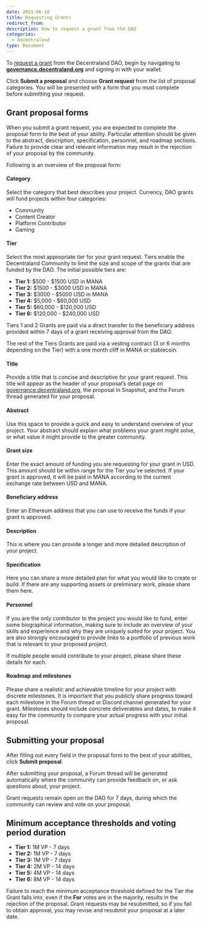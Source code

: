 ```yaml
---
date: 2021-06-18
title: Requesting Grants
redirect_from:
description: How to request a grant from the DAO
categories:
  - Decentraland
type: Document
---
```


To [request a grant](/general/DAO/Overview/2021-06-18-community-grants) from the Decentraland DAO, begin by navigating to **[governance.decentraland.org](https://governance.decentraland.org)** and signing in with your wallet.


Click **Submit a proposal** and choose **Grant request** from the list of proposal categories. You will be presented with a form that you must complete before submitting your request.

## Grant proposal forms

When you submit a grant request, you are expected to complete the proposal form to the best of your ability. Particular attention should be given to the abstract, description, specification, personnel, and roadmap sections. Failure to provide clear and relevant information may result in the rejection of your proposal by the community.

Following is an overview of the proposal form:

#### Category

Select the category that best describes your project. Currency, DAO grants will fund projects within four categories:

*   Community
*   Content Creator
*   Platform Contributor
*   Gaming

#### Tier

Select the most appropriate tier for your grant request. Tiers enable the Decentraland Community to limit the size and scope of the grants that are funded by the DAO. The initial possible tiers are:

*   **Tier 1:** $500 - $1500 USD in MANA
*   **Tier 2:** $1500 - $3000 USD in MANA
*   **Tier 3:** $3000 - $5000 USD in MANA
*   **Tier 4:** $5,000 - $60,000 USD
*   **Tier 5:** $60,000 - $120,000 USD
*   **Tier 6:** $120,000 - $240,000 USD

Tiers 1 and 2 Grants are paid via a direct transfer to the beneficiary address provided within 7 days of a grant receiving approval from the DAO.

The rest of the Tiers Grants are paid via a vesting contract (3 or 6 months depending on the Tier) with a one month cliff in MANA or stablecoin.

#### Title

Provide a title that is concise and descriptive for your grant request. This title will appear as the header of your proposal’s detail page on [governance.decentraland.org](governance.decentraland.org), the proposal in Snapshot, and the Forum thread generated for your proposal.

#### Abstract

Use this space to provide a quick and easy to understand overview of your project. Your abstract should explain what problems your grant might solve, or what value it might provide to the greater community.

#### Grant size

Enter the exact amount of funding you are requesting for your grant in USD. This amount should be within range for the Tier you’ve selected. If your grant is approved, it will be paid in MANA according to the current exchange rate between USD and MANA.

#### Beneficiary address

Enter an Ethereum address that you can use to receive the funds if your grant is approved.

#### Description

This is where you can provide a longer and more detailed description of your project.

#### Specification

Here you can share a more detailed plan for what you would like to create or build. If there are any supporting assets or preliminary work, please share them here.

#### Personnel

If you are the only contributor to the project you would like to fund, enter some biographical information, making sure to include an overview of your skills and experience and why they are uniquely suited for your project. You are also strongly encouraged to provide links to a portfolio of previous work that is relevant to your proposed project.

If multiple people would contribute to your project, please share these details for each.

#### Roadmap and milestones

Please share a realistic and achievable timeline for your project with discrete milestones. It is important that you publicly share progress toward each milestone in the Forum thread or Discord channel generated for your grant. Milestones should include concrete deliverables and dates, to make it easy for the community to compare your actual progress with your initial proposal.

## Submitting your proposal

After filling out every field in the proposal form to the best of your abilities, click **Submit proposal**.

After submitting your proposal, a Forum thread will be generated automatically where the community can provide feedback on, or ask questions about, your project.

Grant requests remain open on the DAO for 7 days, during which the community can review and vote on your proposal.

## Minimum acceptance thresholds and voting period duration

*   **Tier 1:** 1M VP - 7 days
*   **Tier 2:** 1M VP - 7 days
*   **Tier 3:** 1M VP - 7 days
*   **Tier 4:** 2M VP - 14 days
*   **Tier 5:** 4M VP - 14 days
*   **Tier 6:** 8M VP - 14 days

Failure to reach the minimum acceptance threshold defined for the Tier the Grant falls into, even if the **For** votes are in the majority, results in the rejection of the proposal. Grant requests may be resubmitted, so if you fail to obtain approval, you may revise and resubmit your proposal at a later date.
